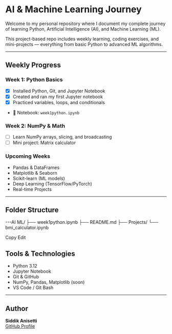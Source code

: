 #  AI & Machine Learning Journey 

Welcome to my personal repository where I document my complete journey of learning Python, Artificial Intelligence (AI), and Machine Learning (ML).

This project-based repo includes weekly learning, coding exercises, and mini-projects — everything from basic Python to advanced ML algorithms.

---

##  Weekly Progress

###  Week 1: Python Basics
- [x] Installed Python, Git, and Jupyter Notebook
- [x] Created and ran my first Jupyter notebook
- [x] Practiced variables, loops, and conditionals
- 📓 Notebook: `week1python.ipynb`

###  Week 2: NumPy & Math
- [ ] Learn NumPy arrays, slicing, and broadcasting
- [ ] Mini project: Matrix calculator

### Upcoming Weeks
- Pandas & DataFrames
- Matplotlib & Seaborn
- Scikit-learn (ML models)
- Deep Learning (TensorFlow/PyTorch)
- Real-time Projects

---

## Folder Structure

---AI ML/
├── week1python.ipynb
├── README.md
├── Projects/
└── bmi_calculator.ipynb

Copy
Edit


## Tools & Technologies

- Python 3.12
- Jupyter Notebook
- Git & GitHub
- NumPy, Pandas, Matplotlib (soon)
- VS Code / Git Bash

---

## Author

**Siddik Anisetti**  
[GitHub Profile](https://github.com/SIDDIKANISETTI07)
